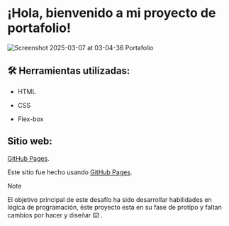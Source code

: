 # ¡Hola, bienvenido a mi proyecto de portafolio!


![Screenshot 2025-03-07 at 03-04-36 Portafolio](https://github.com/user-attachments/assets/519094c1-aadb-4295-b5b0-d21156529f1a)

  
## 🛠️  Herramientas utilizadas:

* HTML

* CSS

* Flex-box












## Sitio web:

 [GitHub Pages]([https://pages.github.com/](https://kafkianallocations.github.io/portafolio-curso/)).






Este sitio fue hecho usando [GitHub Pages](https://kafkianallocations.github.io/portafolio-curso/).









> [!NOTE]
> El objetivo principal de este desafío ha sido desarrollar habilidades en lógica de programación, éste proyecto esta en su fase de protipo
>  y faltan cambios por hacer y diseñar :keyboard: .







